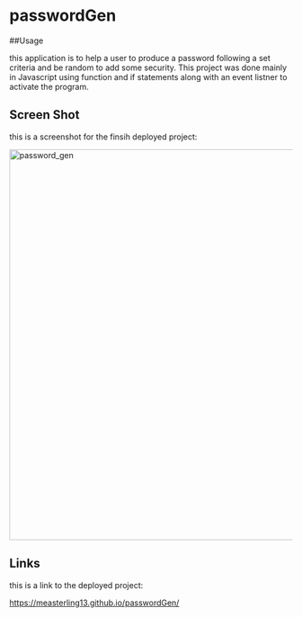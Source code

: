 # passwordGen

##Usage

this application is to help a user to produce a password following a set criteria and be random to add some security. This project was done mainly in Javascript using function and if statements along with an event listner to activate the program.

## Screen Shot

this is a screenshot for the finsih deployed project:

<img width="695" alt="password_gen" src="https://user-images.githubusercontent.com/111806719/193730669-e5661b82-d1a8-469b-8fd2-dd49c690355b.png">

## Links
this is a link to the deployed project:

https://measterling13.github.io/passwordGen/
